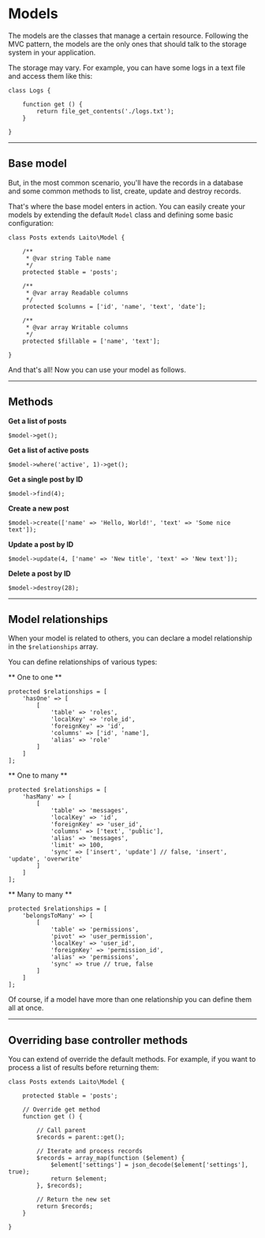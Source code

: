 # Models

The models are the classes that manage a certain resource. Following the MVC pattern, the models are the only ones that should talk to the storage system in your application.

The storage may vary. For example, you can have some logs in a text file and access them like this:

```
class Logs {

    function get () {
        return file_get_contents('./logs.txt');
    }

}
```

---

## Base model

But, in the most common scenario, you'll have the records in a database and some common methods to list, create, update and destroy records.

That's where the base model enters in action. You can easily create your models by extending the default `Model` class and defining some basic configuration:

```
class Posts extends Laito\Model {

    /**
     * @var string Table name
     */
    protected $table = 'posts';

    /**
     * @var array Readable columns
     */
    protected $columns = ['id', 'name', 'text', 'date'];

    /**
     * @var array Writable columns
     */
    protected $fillable = ['name', 'text'];

}
```

And that's all! Now you can use your model as follows.

---

## Methods

**Get a list of posts**

```
$model->get();
```

**Get a list of active posts**

```
$model->where('active', 1)->get();
```

**Get a single post by ID**

```
$model->find(4);
```

**Create a new post**

```
$model->create(['name' => 'Hello, World!', 'text' => 'Some nice text']);
```

**Update a post by ID**

```
$model->update(4, ['name' => 'New title', 'text' => 'New text']);
```

**Delete a post by ID**

```
$model->destroy(28);
```

---

## Model relationships

When your model is related to others, you can declare a model relationship in the `$relationships` array.

You can define relationships of various types:

** One to one **

```
protected $relationships = [
    'hasOne' => [
        [
            'table' => 'roles',
            'localKey' => 'role_id',
            'foreignKey' => 'id',
            'columns' => ['id', 'name'],
            'alias' => 'role'
        ]
    ]
];
```

** One to many **

```
protected $relationships = [
    'hasMany' => [
        [
            'table' => 'messages',
            'localKey' => 'id',
            'foreignKey' => 'user_id',
            'columns' => ['text', 'public'],
            'alias' => 'messages',
            'limit' => 100,
            'sync' => ['insert', 'update'] // false, 'insert', 'update', 'overwrite'
        ]
    ]
];
```

** Many to many **

```
protected $relationships = [
    'belongsToMany' => [
        [
            'table' => 'permissions',
            'pivot' => 'user_permission',
            'localKey' => 'user_id',
            'foreignKey' => 'permission_id',
            'alias' => 'permissions',
            'sync' => true // true, false
        ]
    ]
];
```

Of course, if a model have more than one relationship you can define them all at once.

---

## Overriding base controller methods

You can extend of override the default methods. For example, if you want to process a list of results before returning them:

```
class Posts extends Laito\Model {

    protected $table = 'posts';

    // Override get method
    function get () {

        // Call parent
        $records = parent::get();

        // Iterate and process records
        $records = array_map(function ($element) {
            $element['settings'] = json_decode($element['settings'], true);
            return $element;
        }, $records);

        // Return the new set
        return $records;
    }

}

```